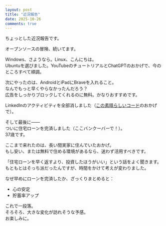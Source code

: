 ```yaml
---
layout: post
title: "近況報告"
date: 2025-10-26
comments: true
---
```


ちょっとした近況報告です。

オープンソースの冒険、続いてます。

Windows、さようなら。Linux、こんにちは。  
Ubuntuを選びました。YouTubeのチュートリアルとChatGPTのおかげで、今のところすべて順調。

次にやったのは、AndroidとiPadにBraveを入れること。  
なんでもっと早くやらなかったんだろう？  
広告をしっかりブロックしてくれるのに無料。かなりおすすめです。

LinkedInのアクティビティを全部消しました（<a href="https://github.com/onceiwasadev/delete-linkedin-activity" target="_blank" rel="noopener noreferrer">この素晴らしいコード</a>のおかげで）。

そして最後に——  
ついに住宅ローンを完済しました（ここバンクーバーで！）。  
37歳です。

ここまで来れたのは、長い間実家に住んでいたおかげ。  
もし安い、または無料で住める環境があるなら、迷わず活用すべきです。

「住宅ローンを早く返すより、投資したほうがいい」という話をよく聞きます。  
もともとはそっち派だったんですが、時間をかけて考えが変わりました。

なぜ早めにローンを完済したか、ざっくりまとめると：

<ul> 
  <li>心の安定</li> 
  <li>貯蓄率アップ</li> 
</ul>

これで一段落。  
そろそろ、大きな変化が訪れそうな予感。  
お楽しみに。
